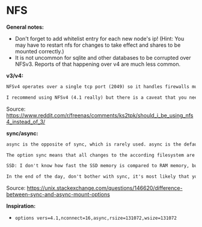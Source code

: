 NFS
===

__General notes:__

- Don't forget to add whitelist entry for each new node's ip! (Hint: You may have to restart nfs for changes to take effect and shares to be mounted correctly.)
- It is not uncommon for sqlite and other databases to be corrupted over NFSv3. Reports of that happening over v4 are much less common.

__v3/v4:__

```md
NFSv4 operates over a single tcp port (2049) so it handles firewalls much better. NFSv4 uses larger wsize and rsize so it has better performance in most cases.

I recommend using NFSv4 (4.1 really) but there is a caveat that you need to disable some of the features for it to work seamlessly when you do not have a unified authentication namespace. So save yourself a headache and set NFSv3 ownership model for NFSv4 unless you know what you are doing.
```

Source: https://www.reddit.com/r/freenas/comments/ks2tpk/should_i_be_using_nfs4_instead_of_3/

__sync/async:__

```md
async is the opposite of sync, which is rarely used. async is the default, you don't need to specify that explicitly in releases of nfs-utils up to and including 1.0.0. In all releases after 1.0.0, sync is the default, and async must be explicitly requested if needed.

The option sync means that all changes to the according filesystem are immediately flushed to disk; the respective write operations are being waited for. For mechanical drives that means a huge slow down since the system has to move the disk heads to the right position; with sync the userland process has to wait for the operation to complete. In contrast, with async the system buffers the write operation and optimizes the actual writes; meanwhile, instead of being blocked the process in userland continues to run. (If something goes wrong, then close() returns -1 with errno = EIO.)

SSD: I don't know how fast the SSD memory is compared to RAM memory, but certainly it is not faster, so sync is likely to give a performance penalty, although not as bad as with mechanical disk drives. As of the lifetime, the wisdom is still valid, since writing to a SSD a lot "wears" it off. The worst scenario would be a process that makes a lot of changes to the same place; with sync each of them hits the SSD, while with async (the default) the SSD won't see most of them due to the kernel buffering.

In the end of the day, don't bother with sync, it's most likely that you're fine with async.
```

Source: https://unix.stackexchange.com/questions/146620/difference-between-sync-and-async-mount-options

__Inspiration:__

- `options vers=4.1,nconnect=16,async,rsize=131072,wsize=131072`
